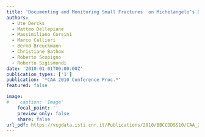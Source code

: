 ```yaml
---
title: 'Documenting and Monitoring Small Fractures  on Michelangelo’s David'
authors:
  - Ute Dercks
  - Matteo Dellepiane
  - Massimiliano Corsini
  - Marco Callieri
  - Bernd Breuckmann
  - Christiane Bathow
  - Roberto Scopigno
  - Roberto Sigismondi
date: '2010-01-01T00:00:00Z'
publication_types: ['1']
publication: '*CAA 2010 Conference Proc.*'
featured: false

image:
#    caption: 'Image'
    focal_point: ''
    preview_only: false
    share: false
url_pdf: https://vcgdata.isti.cnr.it/Publications/2010/BBCCDDSS10/CAA_2010_David_Scopigno_final.pdf
---
```

